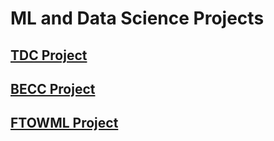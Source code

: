# ML and Data Science Projects

## [TDC Project](https://github.com/Mregojos/TDC-Project)

## [BECC Project](https://github.com/Mregojos/BECC-Project)

## [FTOWML Project](https://github.com/Mregojos/FTOWML-Project)
